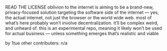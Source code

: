 READ THE LICENSE
oblivion to the internet is aiming to be a brand-new, privacy-focused solution targeting the software side of the internet — yes, the actual internet, not just the browser or the world wide web.
most of what’s here probably won’t involve decentralization. it’ll be complex weird, and unheard of. this is an experimental repo, meaning it likely won’t be used for actual business — unless something emerges that’s realistic and viable

by 1tue
other contributers: 
n/a
